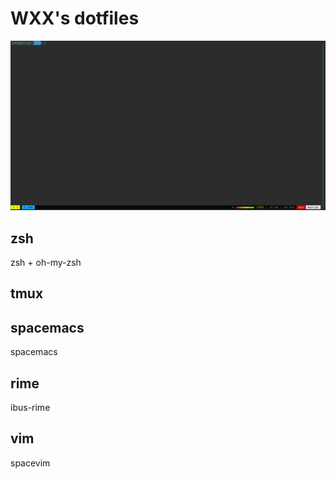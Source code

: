 # WXX's dotfiles
![](./images/Screenshot.png)

## zsh
zsh + oh-my-zsh
## tmux

## spacemacs
spacemacs
## rime
ibus-rime
## vim
spacevim
